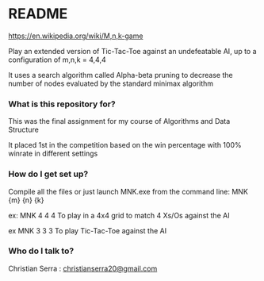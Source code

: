 # README #
https://en.wikipedia.org/wiki/M,n,k-game

Play an extended version of Tic-Tac-Toe against an undefeatable AI, up to a configuration of m,n,k = 4,4,4

It uses a search algorithm called Alpha-beta pruning to decrease the number of nodes evaluated by the standard minimax algorithm

### What is this repository for? ###
This was the final assignment for my course of Algorithms and Data Structure

It placed 1st in the competition based on the win percentage with 100% winrate in different settings 

### How do I get set up? ###
Compile all the files or just launch MNK.exe from the command line:
MNK {m} {n} {k}

ex: MNK 4 4 4
To play in a 4x4 grid to match 4 Xs/Os against the AI

ex MNK 3 3 3
To play Tic-Tac-Toe against the AI

### Who do I talk to? ###
Christian Serra : christianserra20@gmail.com
